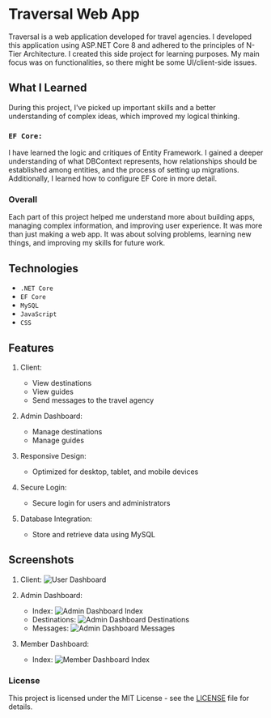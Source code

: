 # Traversal Web App

Traversal is a web application developed for travel agencies. I developed this application using ASP.NET Core 8 and adhered to the principles of N-Tier Architecture. I created this side project for learning purposes. My main focus was on functionalities, so there might be some UI/client-side issues.



##  What I Learned
During this project, I've picked up important skills and a better understanding of complex ideas, which improved my logical thinking.


### `EF Core:`
I have learned the logic and critiques of Entity Framework. I gained a deeper understanding of what DBContext represents, how relationships should be established among entities, and the process of setting up migrations. Additionally, I learned how to configure EF Core in more detail.


### Overall
Each part of this project helped me understand more about building apps, managing complex information, and improving user experience. It was more than just making a web app. It was about solving problems, learning new things, and improving my skills for future work.



## Technologies

- `.NET Core`
- `EF Core`
- `MySQL`
- `JavaScript`
- `CSS`


## Features
1. Client:
   - View destinations
   - View guides
   - Send messages to the travel agency

2. Admin Dashboard:
   - Manage destinations
   - Manage guides

3. Responsive Design:
   - Optimized for desktop, tablet, and mobile devices

4. Secure Login:
   - Secure login for users and administrators

5. Database Integration:
   - Store and retrieve data using MySQL



## Screenshots

1. Client:
   ![User Dashboard](https://github.com/ahmedfurkankoc/TraversalWebApp/assets/139684794/10eb720a-6360-4e00-b328-9ea3b3f0ee39)

2. Admin Dashboard:
   - Index: ![Admin Dashboard Index](https://github.com/ahmedfurkankoc/TraversalWebApp/assets/139684794/88548934-7480-4c6a-b5f8-1c0a05116503)
   - Destinations: ![Admin Dashboard Destinations](https://github.com/ahmedfurkankoc/TraversalWebApp/assets/139684794/5dcfa29e-84e3-4d45-aa51-7dc23c31af0e)
   - Messages: ![Admin Dashboard Messages](https://github.com/ahmedfurkankoc/TraversalWebApp/assets/139684794/463bba10-bf9a-49d2-a5ff-85671e897bd5)

3. Member Dashboard:
   - Index: ![Member Dashboard Index](https://github.com/ahmedfurkankoc/TraversalWebApp/assets/139684794/a35f04e2-d1c3-492d-8250-65a3cf7775b1)



### License
This project is licensed under the MIT License - see the [LICENSE](LICENSE) file for details.
